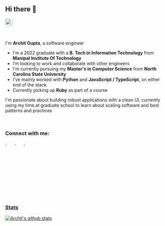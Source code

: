 ## Hi there 👋
<p align="left"> <img src="https://komarev.com/ghpvc/?username=rarchitgupta&label=Profile%20views&color=0e75b6&style=flat" alt="rarchitgupta" style="height: 24px; width: auto; background-color: "#000000";"/> </p>

<br />

I'm **Archit Gupta**, a software engineer

- I'm a 2022 graduate with a **B. Tech in Information Technology** from **Manipal Institute Of Technology**
- I’m looking to work and collaborate with other engineers
- I'm currently pursuing my **Master's in Computer Science** from **North Carolina State University**
- I've mainly worked with **Python** and **JavaScript / TypeScript**, on either end of the stack
- Currently picking up **Ruby** as part of a course

I'm passionate about building robust applications with a clean UI, currently using my time at graduate school to learn about scaling software and best patterns and practices

<br />

### Connect with me:
[<img src="https://img.icons8.com/color/48/000000/twitter.png" width="3.5%"/>](https://twitter.com/rchitgupta)  &nbsp; [<img src="https://img.icons8.com/color/48/000000/linkedin.png" width="3.5%"/>](https://www.linkedin.com/in/rarchit-gupta/)  &nbsp;   <a href="mailto:rarchitgupta@gmail.com"> <img src="https://img.icons8.com/fluent/48/000000/gmail.png" width="3.5%"/>

<br />

### Stats

![Archit's github stats](https://github-readme-stats.vercel.app/api?username=rarchitgupta&count_private=true&include_all_commits=true&hide=stars,issues&show_icons=true&text_color=000000&title_color=000000&icon_color=000000)


